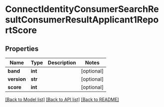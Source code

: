 # ConnectIdentityConsumerSearchResultConsumerResultApplicant1ReportScore

## Properties
Name | Type | Description | Notes
------------ | ------------- | ------------- | -------------
**band** | **int** |  | [optional] 
**version** | **str** |  | [optional] 
**score** | **int** |  | [optional] 

[[Back to Model list]](../README.md#documentation-for-models) [[Back to API list]](../README.md#documentation-for-api-endpoints) [[Back to README]](../README.md)

